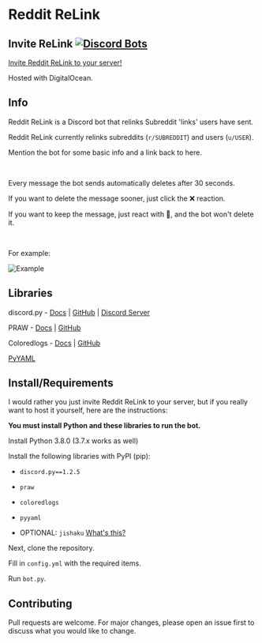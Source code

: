 # Reddit ReLink

## Invite ReLink [![Discord Bots](https://top.gg/api/widget/status/618868626945998849.svg)](https://top.gg/bot/618868626945998849)

[Invite Reddit ReLink to your server!](https://discordapp.com/api/oauth2/authorize?client_id=618868626945998849&permissions=18432&scope=bot)

Hosted with DigitalOcean.

## Info

Reddit ReLink is a Discord bot that relinks Subreddit 'links' users have sent.

Reddit ReLink currently relinks subreddits (`r/SUBREDDIT`) and users (`u/USER`).

Mention the bot for some basic info and a link back to here.

‍

Every message the bot sends automatically deletes after 30 seconds.

If you want to delete the message sooner, just click the ❌ reaction.

If you want to keep the message, just react with 📌, and the bot won't delete it.

‍

For example:

![Example](https://i.imgur.com/v6ZyNi3.png)

## Libraries

discord.py - [Docs](https://discordpy.readthedocs.io) | [GitHub](https://github.com/Rapptz/discord.py) | [Discord Server](https://discord.gg/r3sSKJJ)

PRAW - [Docs](https://praw.readthedocs.io/en/latest/) | [GitHub](https://github.com/praw-dev/praw)

Coloredlogs - [Docs](https://coloredlogs.readthedocs.io/en/latest/) | [GitHub](https://github.com/xolox/python-coloredlogs)

[PyYAML](https://pyyaml.org/)

## Install/Requirements

I would rather you just invite Reddit ReLink to your server,
but if you really want to host it yourself, here are the instructions:

**You must install Python and these libraries to run the bot.**

Install Python 3.8.0 (3.7.x works as well)

Install the following libraries with PyPI (pip):

- `discord.py==1.2.5`

- `praw`

- `coloredlogs`

- `pyyaml`

- OPTIONAL: `jishaku` [What's this?](https://github.com/Gorialis/jishaku) 

Next, clone the repository.

Fill in `config.yml` with the required items.

Run `bot.py`.

## Contributing

Pull requests are welcome. For major changes, please open an issue first to discuss what you would like to change.
